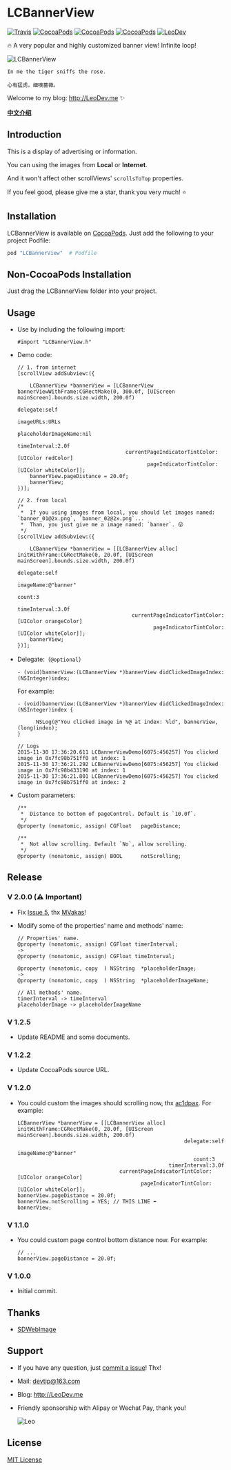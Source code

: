 # LCBannerView

[![Travis](https://img.shields.io/travis/iTofu/LCBannerView.svg?style=flat)](https://travis-ci.org/iTofu/LCBannerView)
[![CocoaPods](https://img.shields.io/cocoapods/v/LCBannerView.svg)](http://cocoadocs.org/docsets/LCBannerView)
[![CocoaPods](https://img.shields.io/cocoapods/l/LCBannerView.svg)](https://raw.githubusercontent.com/iTofu/LCBannerView/master/LICENSE)
[![CocoaPods](https://img.shields.io/cocoapods/p/LCBannerView.svg)](http://cocoadocs.org/docsets/LCBannerView)
[![LeoDev](https://img.shields.io/badge/blog-LeoDev.me-brightgreen.svg)](http://leodev.me)

🔥 A very popular and highly customized banner view! Infinite loop!

![LCBannerView](https://raw.githubusercontent.com/iTofu/LCBannerView/master/LCBannerViewDemo.gif)

````
In me the tiger sniffs the rose.

心有猛虎，细嗅蔷薇。
````

Welcome to my blog: <http://LeoDev.me> ✨

[**中文介绍**](https://github.com/iTofu/LCBannerView/blob/master/README-zh_CN.md)



## Introduction

This is a display of advertising or information.

You can using the images from **Local** or **Internet**.

And it won't affect other scrollViews' `scrollsToTop` properties.

If you feel good, please give me a star, thank you very much! ⭐️



## Installation

LCBannerView is available on [CocoaPods](https://cocoapods.org/). Just add the following to your project Podfile:

````ruby
pod "LCBannerView"  # Podfile
````



## Non-CocoaPods Installation

Just drag the LCBannerView folder into your project.



## Usage

* Use by including the following import:

  ````objc
  #import "LCBannerView.h"
  ````

* Demo code:

  ````objc
  // 1. from internet
  [scrollView addSubview:({

      LCBannerView *bannerView = [LCBannerView bannerViewWithFrame:CGRectMake(0, 300.0f, [UIScreen mainScreen].bounds.size.width, 200.0f)
                                                          delegate:self
                                                         imageURLs:URLs
                                              placeholderImageName:nil
                                                      timeInterval:2.0f
                                     currentPageIndicatorTintColor:[UIColor redColor]
                                            pageIndicatorTintColor:[UIColor whiteColor]];
      bannerView.pageDistance = 20.0f;
      bannerView;
  })];

  // 2. from local
  /*  
   *  If you using images from local, you should let images named: `banner_01@2x.png`, `banner_02@2x.png`...
   *  Than, you just give me a image named: `banner`. 😜
   */
  [scrollView addSubview:({

      LCBannerView *bannerView = [[LCBannerView alloc] initWithFrame:CGRectMake(0, 20.0f, [UIScreen mainScreen].bounds.size.width, 200.0f)
                                                            delegate:self
                                                           imageName:@"banner"
                                                               count:3
                                                        timeInterval:3.0f
                                       currentPageIndicatorTintColor:[UIColor orangeColor]
                                              pageIndicatorTintColor:[UIColor whiteColor]];
      bannerView;
  })];
  ````

* Delegate:（`@optional`）

  ````objc
  - (void)bannerView:(LCBannerView *)bannerView didClickedImageIndex:(NSInteger)index;
  ````

  For example:

  ````objc
  - (void)bannerView:(LCBannerView *)bannerView didClickedImageIndex:(NSInteger)index {

        NSLog(@"You clicked image in %@ at index: %ld", bannerView, (long)index);
  }

  // Logs
  2015-11-30 17:36:20.611 LCBannerViewDemo[6075:456257] You clicked image in 0x7fc98b751ff0 at index: 1
  2015-11-30 17:36:21.292 LCBannerViewDemo[6075:456257] You clicked image in 0x7fc98b433190 at index: 1
  2015-11-30 17:36:21.801 LCBannerViewDemo[6075:456257] You clicked image in 0x7fc98b751ff0 at index: 2
  ````

* Custom parameters:

  ````objc
  /**
   *  Distance to bottom of pageControl. Default is `10.0f`.
   */
  @property (nonatomic, assign) CGFloat   pageDistance;

  /**
   *  Not allow scrolling. Default `No`, allow scrolling.
   */
  @property (nonatomic, assign) BOOL      notScrolling;
  ````



## Release

### V 2.0.0 (⚠️ Important)

* Fix [Issue 5](https://github.com/iTofu/LCBannerView/issues/5), thx [MVakas](https://github.com/MVakas)!

* Modify some of the properties' name and methods' name:

  ```
  // Properties' name.
  @property (nonatomic, assign) CGFloat timerInterval;
  ->
  @property (nonatomic, assign) CGFloat timeInterval;

  @property (nonatomic, copy  ) NSString  *placeholderImage;
  ->
  @property (nonatomic, copy  ) NSString  *placeholderImageName;

  // All methods' name.
  timerInterval -> timeInterval
  placeholderImage -> placeholderImageName
  ```

### V 1.2.5

* Update README and some documents.


### V 1.2.2

* Update CocoaPods source URL.


### V 1.2.0

* You could custom the images should scrolling now, thx [ac1dpax](https://github.com/ac1dpax). For example:

  ````objc
  LCBannerView *bannerView = [[LCBannerView alloc] initWithFrame:CGRectMake(0, 20.0f, [UIScreen mainScreen].bounds.size.width, 200.0f)
                                                        delegate:self
                                                       imageName:@"banner"
                                                           count:3
                                                   timerInterval:3.0f
                                   currentPageIndicatorTintColor:[UIColor orangeColor]
                                          pageIndicatorTintColor:[UIColor whiteColor]];
  bannerView.pageDistance = 20.0f;
  bannerView.notScrolling = YES; // THIS LINE ⬅️
  bannerView;
  ````

### V 1.1.0

* You could custom page control bottom distance now. For example:

  ````objc
  // ...
  bannerView.pageDistance = 20.0f;
  ````


### V 1.0.0

* Initial commit.



## Thanks

* [SDWebImage](https://github.com/rs/SDWebImage)



## Support

* If you have any question, just [commit a issue](https://github.com/iTofu/LCBannerView/issues/new)! Thx!

* Mail: devtip@163.com

* Blog: http://LeoDev.me

* Friendly sponsorship with Alipay or Wechat Pay, thank you!

  ![Leo](http://note.leodev.me/alipay.png)



## License

[MIT License](http://opensource.org/licenses/MIT)

